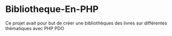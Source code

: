 # Bibliotheque-En-PHP

Ce projet avait pour but de créer une bibliothèques des livres sur différentes thématiques avec PHP PDO
